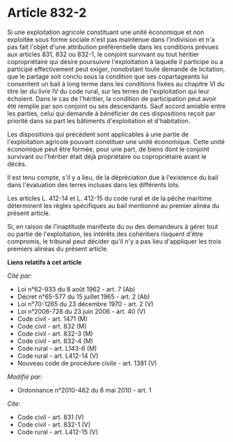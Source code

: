 # Article 832-2

Si une exploitation agricole constituant une unité économique et non exploitée sous forme sociale n'est pas maintenue dans
l'indivision et n'a pas fait l'objet d'une attribution préférentielle dans les conditions prévues aux articles 831, 832 ou
832-1, le conjoint survivant ou tout héritier copropriétaire qui désire poursuivre l'exploitation à laquelle il participe ou
a participé effectivement peut exiger, nonobstant toute demande de licitation, que le partage soit conclu sous la condition
que ses copartageants lui consentent un bail à long terme dans les conditions fixées au chapitre VI du titre Ier du livre IV
du code rural, sur les terres de l'exploitation qui leur échoient. Dans le cas de l'héritier, la condition de participation
peut avoir été remplie par son conjoint ou ses descendants. Sauf accord amiable entre les parties, celui qui demande à
bénéficier de ces dispositions reçoit par priorité dans sa part les bâtiments d'exploitation et d'habitation. 

Les dispositions qui précèdent sont applicables à une partie de l'exploitation agricole pouvant constituer une unité
économique. Cette unité économique peut être formée, pour une part, de biens dont le conjoint survivant ou l'héritier était
déjà propriétaire ou copropriétaire avant le décès. 

Il est tenu compte, s'il y a lieu, de la dépréciation due à l'existence du bail dans l'évaluation des terres incluses dans
les différents lots. 

Les articles L. 412-14 et L. 412-15 du code rural et de la pêche maritime déterminent les règles spécifiques au bail
mentionné au premier alinéa du présent article. 

Si, en raison de l'inaptitude manifeste du ou des demandeurs à gérer tout ou partie de l'exploitation, les intérêts des
cohéritiers risquent d'être compromis, le tribunal peut décider qu'il n'y a pas lieu d'appliquer les trois premiers alinéas
du présent article.

**Liens relatifs à cet article**

_Cité par_:

  - Loi n°62-933 du 8 août 1962 - art. 7 (Ab)
  - Décret n°65-577 du 15 juillet 1965 - art. 2 (Ab)
  - Loi n°70-1265 du 23 décembre 1970 - art. 2 (V)
  - Loi n°2006-728 du 23 juin 2006 - art. 40 (V)
  - Code civil - art. 1471 (M)
  - Code civil - art. 832 (M)
  - Code civil - art. 832-3 (M)
  - Code civil - art. 832-4 (M)
  - Code rural - art. L143-6 (M)
  - Code rural - art. L412-14 (V)
  - Nouveau code de procédure civile - art. 1381 (V)

_Modifié par_:

  - Ordonnance n°2010-462 du 6 mai 2010 - art. 1

_Cite_:

  - Code civil - art. 831 (V)
  - Code civil - art. 832-1 (V)
  - Code rural - art. L412-15 (V)

